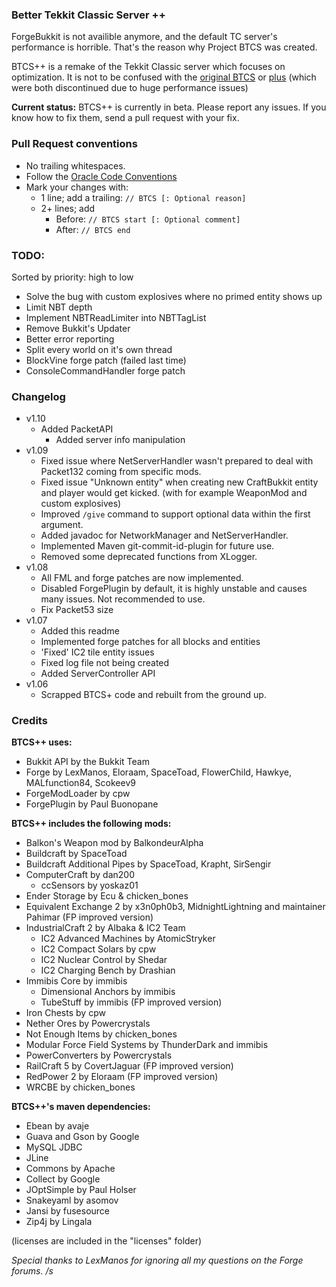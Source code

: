 ### Better Tekkit Classic Server ++
ForgeBukkit is not availible anymore, and the default TC server's performance is horrible. That's the reason why Project BTCS was created.

BTCS++ is a remake of the Tekkit Classic server which focuses on optimization. It is not to be confused with the [original BTCS](https://github.com/hypothermic/BTCS/tree/old_btcs) or [plus](https://github.com/hypothermic/BTCS/tree/plus) (which were both discontinued due to huge performance issues)

__Current status:__ BTCS++ is currently in beta. Please report any issues. If you know how to fix them, send a pull request with your fix.

### Pull Request conventions
* No trailing whitespaces.
* Follow the [Oracle Code Conventions](http://www.oracle.com/technetwork/java/codeconvtoc-136057.html)
* Mark your changes with:
    * 1 line; add a trailing: `// BTCS [: Optional reason]`
    * 2+ lines; add
        * Before: `// BTCS start [: Optional comment]`
        * After: `// BTCS end`

### TODO:
Sorted by priority: high to low
- Solve the bug with custom explosives where no primed entity shows up
- Limit NBT depth
- Implement NBTReadLimiter into NBTTagList
- Remove Bukkit's Updater
- Better error reporting
- Split every world on it's own thread
- BlockVine forge patch (failed last time)
- ConsoleCommandHandler forge patch

### Changelog
- v1.10
    - Added PacketAPI
        - Added server info manipulation
- v1.09
    - Fixed issue where NetServerHandler wasn't prepared to deal with Packet132 coming from specific mods.
    - Fixed issue "Unknown entity" when creating new CraftBukkit entity and player would get kicked. (with for example WeaponMod and custom explosives)
    - Improved `/give` command to support optional data within the first argument.
    - Added javadoc for NetworkManager and NetServerHandler.
    - Implemented Maven git-commit-id-plugin for future use.
    - Removed some deprecated functions from XLogger.
- v1.08
    - All FML and forge patches are now implemented.
    - Disabled ForgePlugin by default, it is highly unstable and causes many issues. Not recommended to use.
    - Fix Packet53 size
- v1.07
    - Added this readme
    - Implemented forge patches for all blocks and entities
    - 'Fixed' IC2 tile entity issues
    - Fixed log file not being created
    - Added ServerController API
- v1.06
    - Scrapped BTCS+ code and rebuilt from the ground up.
    
### Credits
__BTCS++ uses:__
- Bukkit API by the Bukkit Team
- Forge by LexManos, Eloraam, SpaceToad, FlowerChild, Hawkye, MALfunction84, Scokeev9
- ForgeModLoader by cpw
- ForgePlugin by Paul Buonopane

__BTCS++ includes the following mods:__
- Balkon's Weapon mod by BalkondeurAlpha  
- Buildcraft by SpaceToad
- Buildcraft Additional Pipes by SpaceToad, Krapht, SirSengir
- ComputerCraft by dan200
    - ccSensors by yoskaz01
- Ender Storage by Ecu & chicken_bones
- Equivalent Exchange 2 by x3n0ph0b3, MidnightLightning and maintainer Pahimar (FP improved version)
- IndustrialCraft 2 by Albaka & IC2 Team
    - IC2 Advanced Machines by AtomicStryker
    - IC2 Compact Solars by cpw
    - IC2 Nuclear Control by Shedar
    - IC2 Charging Bench by Drashian
- Immibis Core by immibis
    - Dimensional Anchors by immibis
    - TubeStuff by immibis (FP improved version)
- Iron Chests by cpw
- Nether Ores by Powercrystals
- Not Enough Items by chicken_bones
- Modular Force Field Systems by ThunderDark and immibis
- PowerConverters by Powercrystals
- RailCraft 5 by CovertJaguar (FP improved version)
- RedPower 2 by Eloraam (FP improved version)
- WRCBE by chicken_bones

__BTCS++'s maven dependencies:__
- Ebean by avaje
- Guava and Gson by Google
- MySQL JDBC
- JLine
- Commons by Apache
- Collect by Google
- JOptSimple by Paul Holser
- Snakeyaml by asomov
- Jansi by fusesource
- Zip4j by Lingala

(licenses are included in the "licenses" folder)

_Special thanks to LexManos for ignoring all my questions on the Forge forums. /s_